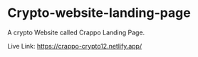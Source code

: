 # Crypto-website-landing-page

A crypto Website called Crappo Landing Page.

Live Link: https://crappo-crypto12.netlify.app/
